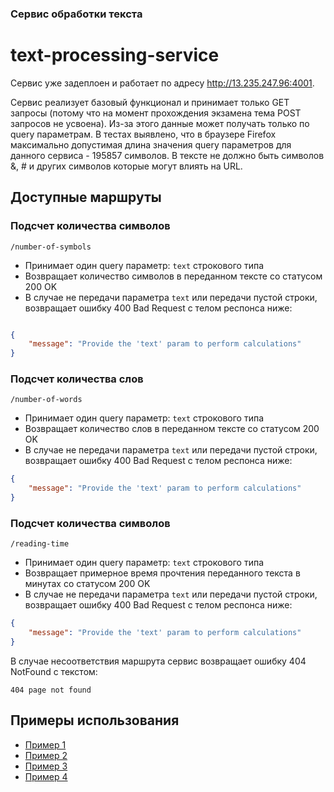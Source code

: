 ### Сервис обработки текста

# text-processing-service

Сервис уже задеплоен и работает по адресу http://13.235.247.96:4001.

Сервис реализует базовый функционал и принимает только GET запросы (потому что на момент прохождения экзамена тема POST запросов не усвоена). Из-за этого данные может получать только по query параметрам. В тестах выявлено, что в браузере Firefox максимально допустимая длина значения query параметров для данного сервиса - 195857 символов. В тексте не должно быть символов &, # и других символов которые могут влиять на URL.

## Доступные маршруты

### Подсчет количества символов

```
/number-of-symbols
```

* Принимает один query параметр: ``text`` строкового типа
* Возвращает количество символов в переданном тексте со статусом 200 OK
* В случае не передачи параметра ``text`` или передачи пустой строки, возвращает ошибку 400 Bad Request с телом респонса ниже:
```json

{
    "message": "Provide the 'text' param to perform calculations"
}
```

### Подсчет количества слов

```
/number-of-words
```

* Принимает один query параметр: ``text`` строкового типа
* Возвращает количество слов в переданном тексте со статусом 200 OK
* В случае не передачи параметра ``text`` или передачи пустой строки, возвращает ошибку 400 Bad Request с телом респонса ниже:

```json
{
    "message": "Provide the 'text' param to perform calculations"
}
```

### Подсчет количества символов

```
/reading-time
```
    
* Принимает один query параметр: ``text`` строкового типа
* Возвращает примерное время прочтения переданного текста в минутах со статусом 200 OK
* В случае не передачи параметра ``text`` или передачи пустой строки, возвращает ошибку 400 Bad Request с телом респонса ниже:

```json
{
    "message": "Provide the 'text' param to perform calculations"
}
```

В случае несоответствия маршрута сервис возвращает ошибку 404 NotFound с текстом:

```
404 page not found
```

## Примеры использования

* [Пример 1](http://13.235.247.96:4001/number-of-symbols?text=Lorem%20ipsum%20dolor%20sit%20amet,%20consectetur%20adipiscing%20elit.%20Morbi%20et%20magna%20velit.%20Quisque%20pulvinar%20urna%20et%20tortor%20dignissim,%20vel%20feugiat%20eros%20rhoncus.%20Mauris%20vel%20tempus%20eros,%20in%20fermentum%20ipsum.%20Suspendisse%20ut%20consequat%20justo.%20Integer%20ut%20feugiat%20tortor.%20Phasellus%20ante%20lacus,%20lacinia%20vitae%20mi%20tincidunt,%20porttitor%20vehicula%20mauris.%20Nunc%20vitae%20consequat%20nisi.)
* [Пример 2](http://13.235.247.96:4001/number-of-words?text=Lorem%20ipsum%20dolor%20sit%20amet,%20consectetur%20adipiscing%20elit.%20Morbi%20et%20magna%20velit.%20Quisque%20pulvinar%20urna%20et%20tortor%20dignissim,%20vel%20feugiat%20eros%20rhoncus.%20Mauris%20vel%20tempus%20eros,%20in%20fermentum%20ipsum.%20Suspendisse%20ut%20consequat%20justo.%20Integer%20ut%20feugiat%20tortor.%20Phasellus%20ante%20lacus,%20lacinia%20vitae%20mi%20tincidunt,%20porttitor%20vehicula%20mauris.%20Nunc%20vitae%20consequat%20nisi.)
* [Пример 3](http://13.235.247.96:4001/reading-time?text=Lorem%20ipsum%20dolor%20sit%20amet,%20consectetur%20adipiscing%20elit.%20Morbi%20et%20magna%20velit.%20Quisque%20pulvinar%20urna%20et%20tortor%20dignissim,%20vel%20feugiat%20eros%20rhoncus.%20Mauris%20vel%20tempus%20eros,%20in%20fermentum%20ipsum.%20Suspendisse%20ut%20consequat%20justo.%20Integer%20ut%20feugiat%20tortor.%20Phasellus%20ante%20lacus,%20lacinia%20vitae%20mi%20tincidunt,%20porttitor%20vehicula%20mauris.%20Nunc%20vitae%20consequat%20nisi.)
* [Пример 4](http://13.235.247.96:4001/some-other-endpoint)
